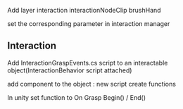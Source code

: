 





Add layer
	interaction
	interactionNodeClip
	brushHand

set the corresponding parameter in interaction manager

Interaction
---

Add InteractionGraspEvents.cs script to an interactable object(InteractionBehavior script attached)

add component to the object : new script
	create functions

In unity set function to On Grasp Begin() / End()
